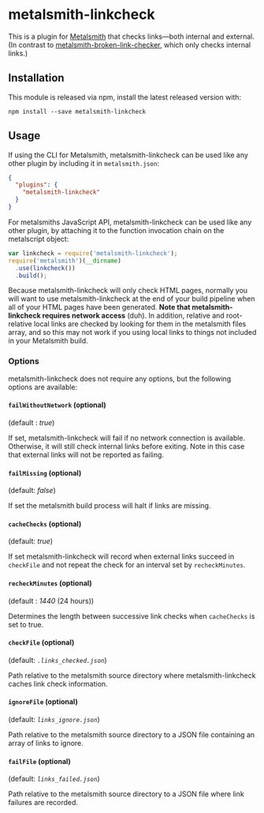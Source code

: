 # metalsmith-linkcheck

This is a plugin for [Metalsmith][] that checks links&mdash;both internal and
external. (In contrast to
[metalsmith-broken-link-checker](https://github.com/davidxmoody/metalsmith-broken-link-checker),
which only checks internal links.)

[metalsmith]: http://metalsmith.io

## Installation

This module is released via npm, install the latest released version with:

```
npm install --save metalsmith-linkcheck
```

##  Usage

If using the CLI for Metalsmith, metalsmith-linkcheck can be used like any other plugin by including it in `metalsmith.json`:

```json
{
  "plugins": {
    "metalsmith-linkcheck"
  }
}
```

For metalsmiths JavaScript API, metalsmith-linkcheck can be used like any other plugin, by attaching it to the function invocation chain on the metalscript object:

```js
var linkcheck = require('metalsmith-linkcheck');
require('metalsmith')(__dirname)
  .use(linkcheck())
  .build();
```

Because metalsmith-linkcheck will only check HTML pages, normally you will
want to use metalsmith-linkcheck at the end of your build pipeline when all
of your HTML pages have been generated. **Note that metalsmith-linkcheck
requires network access** (duh). In addition, relative and root-relative
local links are checked by looking for them in the metalsmith files array,
and so this may not work if you using local links to things not included in
your Metalsmith build.

### Options

metalsmith-linkcheck does not require any options, but the following options
are available:

#### `failWithoutNetwork` (optional)

(default : *true*)

If set, metalsmith-linkcheck will fail if no network
connection is available. Otherwise, it will still check internal links before
exiting. Note in this case that external links will not be reported as
failing.

#### `failMissing` (optional)

(default: *false*)

If set the metalsmith build process will halt if links are missing.

#### `cacheChecks` (optional)

(default: *true*)

If set metalsmith-linkcheck will record when external links succeed in
`checkFile` and not repeat the check for an interval set by `recheckMinutes`.

#### `recheckMinutes` (optional)

(default : *1440* (24 hours))

Determines the length between successive link checks when `cacheChecks` is
set to true.

#### `checkFile` (optional)

(default: *`.links_checked.json`*)

Path relative to the metalsmith source directory where
  metalsmith-linkcheck caches link check information.

#### `ignoreFile` (optional)

(default: *`links_ignore.json`*)

Path relative to the metalsmith source directory to a JSON
  file containing an array of links to ignore.

#### `failFile` (optional)

(default: *`links_failed.json`*)

Path relative to the metalsmith source directory to a JSON file where link
failures are recorded.

<!--
#### `optimizeInternal` (optional)

(default : *true*)

If set, metalsmith-linkcheck will look for internal
  links in the metalsmith output files, rather than by contacting a local
  webserver. If disabled, `internalHost` must be set.

#### `internalHost` (optional)

(default : undefined)

Internal host and port to use if not optimizing internal link checks.
-->

